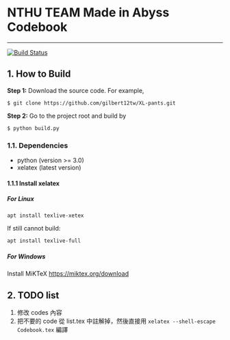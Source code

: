 # NTHU TEAM Made in Abyss Codebook
----
[![Build Status](https://travis-ci.org/Jinkela-Xiao-Zuan-Feng-Mountaineer/Codebook.svg?branch=master)](https://travis-ci.org/Jinkela-Xiao-Zuan-Feng-Mountaineer/Codebook)

## 1. How to Build
**Step 1:** Download the source code. For example,
~~~
$ git clone https://github.com/gilbert12tw/XL-pants.git
~~~

**Step 2:** Go to the project root and build by
~~~
$ python build.py
~~~

### 1.1. Dependencies

* python (version >= 3.0)
* xelatex (latest version)

#### 1.1.1 Install xelatex

##### For Linux
```bash
apt install texlive-xetex
```

If still cannot build:
```bash
apt install texlive-full
```

##### For Windows
Install MiKTeX https://miktex.org/download


## 2. TODO list

1. 修改 codes 內容
2. 把不要的 code 從 list.tex 中註解掉，然後直接用 `xelatex --shell-escape Codebook.tex` 編譯
